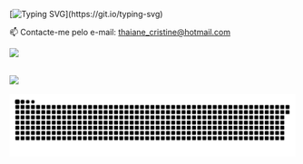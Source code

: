 [![Typing SVG](https://readme-typing-svg.herokuapp.com?font=Arial&color=%23D417D3&size=26&lines=Ol%C3%A1+eu+sou+a+Thai!)](https://git.io/typing-svg)



📫  Contacte-me pelo e-mail: thaiane_cristine@hotmail.com 

<div>
  <a href="https://github.com/thaianecristine">
<img height="180em" src="https://github-readme-stats.vercel.app/api?username=thaianecristine&show_icons=true&theme=dracula&include_all_commits=true&count_private=true"/>
</div>
  

 
 
  ##
  
<div>
  <a href="https://www.linkedin.com/in/thaianecristine/" target="_blank"><img src="https://img.shields.io/badge/-LinkedIn-%230077B5?style=for-the-badge&logo=linkedin&logoColor=white" target="_blank"></a> 
 
  ![Snake animation](https://github.com/thaianecristine/thaianecristine/blob/output/github-contribution-grid-snake.svg)
